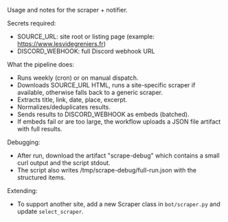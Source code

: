 Usage and notes for the scraper + notifier.

Secrets required:
- SOURCE_URL: site root or listing page (example: https://www.lesvidegreniers.fr)
- DISCORD_WEBHOOK: full Discord webhook URL

What the pipeline does:
- Runs weekly (cron) or on manual dispatch.
- Downloads SOURCE_URL HTML, runs a site-specific scraper if available,
  otherwise falls back to a generic scraper.
- Extracts title, link, date, place, excerpt.
- Normalizes/deduplicates results.
- Sends results to DISCORD_WEBHOOK as embeds (batched).
- If embeds fail or are too large, the workflow uploads a JSON file artifact with full results.

Debugging:
- After run, download the artifact "scrape-debug" which contains a small curl output and the script stdout.
- The script also writes /tmp/scrape-debug/full-run.json with the structured items.

Extending:
- To support another site, add a new Scraper class in `bot/scraper.py` and update `select_scraper`.
